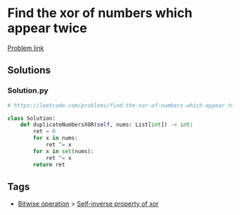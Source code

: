 # Find the xor of numbers which appear twice

[Problem link](https://leetcode.com/problems/find-the-xor-of-numbers-which-appear-twice/)

## Solutions


### Solution.py
```py
# https://leetcode.com/problems/find-the-xor-of-numbers-which-appear-twice/

class Solution:
    def duplicateNumbersXOR(self, nums: List[int]) -> int:
        ret = 0
        for x in nums:
            ret ^= x
        for x in set(nums):
            ret ^= x
        return ret
```
## Tags

* [Bitwise operation](/README.md#Bitwise_operation) > [Self-inverse property of xor](/README.md#Bitwise_operation-Self_inverse_property_of_xor)
